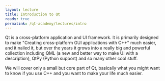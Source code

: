 ```yaml
---
layout: lecture
title: Introduction to Qt
ready: true
permalink: /qt-academy/lectures/intro
---
```



Qt is a cross-platform application and UI framework. It is primarily designed to make "Creating cross-platform GUI applications with C++" much easier, and it nailed it, but over the years it grows into a really big and powerful collection including QML (a new and better way to make UI with a description), QtPy (Python support) and so many other cool stuff.

We will cover only a small but core part of Qt, basically what you might want to know if you use C++ and you want to make your life much easier.
